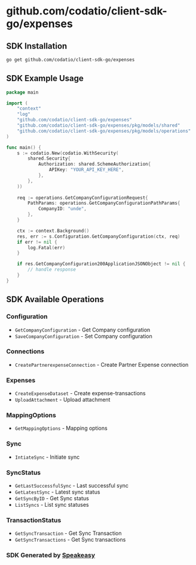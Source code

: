 # github.com/codatio/client-sdk-go/expenses

<!-- Start SDK Installation -->
## SDK Installation

```bash
go get github.com/codatio/client-sdk-go/expenses
```
<!-- End SDK Installation -->

## SDK Example Usage
<!-- Start SDK Example Usage -->
```go
package main

import (
    "context"
    "log"
    "github.com/codatio/client-sdk-go/expenses"
    "github.com/codatio/client-sdk-go/expenses/pkg/models/shared"
    "github.com/codatio/client-sdk-go/expenses/pkg/models/operations"
)

func main() {
    s := codatio.New(codatio.WithSecurity(
        shared.Security{
            Authorization: shared.SchemeAuthorization{
                APIKey: "YOUR_API_KEY_HERE",
            },
        },
    ))
    
    req := operations.GetCompanyConfigurationRequest{
        PathParams: operations.GetCompanyConfigurationPathParams{
            CompanyID: "unde",
        },
    }

    ctx := context.Background()
    res, err := s.Configuration.GetCompanyConfiguration(ctx, req)
    if err != nil {
        log.Fatal(err)
    }

    if res.GetCompanyConfiguration200ApplicationJSONObject != nil {
        // handle response
    }
}
```
<!-- End SDK Example Usage -->

<!-- Start SDK Available Operations -->
## SDK Available Operations


### Configuration

* `GetCompanyConfiguration` - Get Company configuration
* `SaveCompanyConfiguration` - Set Company configuration

### Connections

* `CreatePartnerexpenseConnection` - Create Partner Expense connection

### Expenses

* `CreateExpenseDataset` - Create expense-transactions
* `UploadAttachment` - Upload attachment

### MappingOptions

* `GetMappingOptions` - Mapping options

### Sync

* `IntiateSync` - Initiate sync

### SyncStatus

* `GetLastSuccessfulSync` - Last successful sync
* `GetLatestSync` - Latest sync status
* `GetSyncByID` - Get Sync status
* `ListSyncs` - List sync statuses

### TransactionStatus

* `GetSyncTransaction` - Get Sync Transaction
* `GetSyncTransactions` - Get Sync transactions
<!-- End SDK Available Operations -->

### SDK Generated by [Speakeasy](https://docs.speakeasyapi.dev/docs/using-speakeasy/client-sdks)

